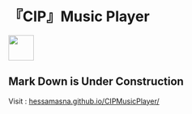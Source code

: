 # 『CIP』Music Player
<img src="https://github.com/hessamasna/musicPlayerTraining/raw/main/img/fav.png" width="50" height="50">

## Mark Down is Under Construction

Visit : [hessamasna.github.io/CIPMusicPlayer/](https://hessamasna.github.io/CIPMusicPlayer/)
